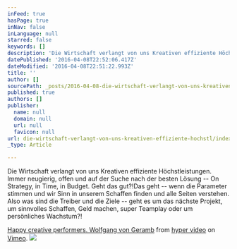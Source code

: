 ```yaml
---
inFeed: true
hasPage: true
inNav: false
inLanguage: null
starred: false
keywords: []
description: 'Die Wirtschaft verlangt von uns Kreativen effiziente Höchstleistungen. Immer neugierig, offen und auf der Suche nach der besten Lösung – On Strategy, in Time, in Budget. Geht das gut?!Das geht – wenn die Parameter stimmen und wir Sinn in unserem Schaffen finden und alle Seiten verstehen. Also was sind die Treiber und die Ziele – geht es um das nächste Projekt, um sinnvolles Schaffen, Geld machen, super Teamplay oder um persönliches Wachstum?!'
datePublished: '2016-04-08T22:52:06.417Z'
dateModified: '2016-04-08T22:51:22.993Z'
title: ''
author: []
sourcePath: _posts/2016-04-08-die-wirtschaft-verlangt-von-uns-kreativen-effiziente-hochstl.md
published: true
authors: []
publisher:
  name: null
  domain: null
  url: null
  favicon: null
url: die-wirtschaft-verlangt-von-uns-kreativen-effiziente-hochstl/index.html
_type: Article

---
```

Die Wirtschaft verlangt von uns Kreativen effiziente Höchstleistungen. Immer neugierig, offen und auf der Suche nach der besten Lösung -- On Strategy, in Time, in Budget. Geht das gut?!Das geht -- wenn die Parameter stimmen und wir Sinn in unserem Schaffen finden und alle Seiten verstehen. Also was sind die Treiber und die Ziele -- geht es um das nächste Projekt, um sinnvolles Schaffen, Geld machen, super Teamplay oder um persönliches Wachstum?!

[Happy creative performers. Wolfgang von Geramb][0] from [hyper video][1] on [Vimeo][2].
![](https://the-grid-user-content.s3-us-west-2.amazonaws.com/1424df18-3a5f-420d-b352-a7890b80c08f.png)

[0]: https://vimeo.com/113625266
[1]: https://vimeo.com/hypertv
[2]: https://vimeo.com/